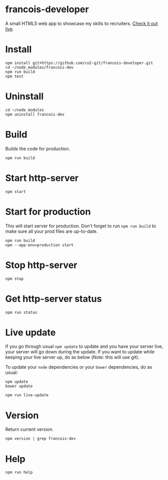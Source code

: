 francois-developer
==================

A small HTML5 web app to showcase my skills to recruiters. <a href="http://francois-dev.no-ip.biz" target="_blank">Check it out live</a>.

# Install
    
    npm install git+https://github.com/co2-git/francois-developer.git
    cd ~/node_modules/francois-dev
    npm run build
    npm test

# Uninstall

    cd ~/node_modules
    npm uninstall francois-dev

# Build

Builds the code for production.

    npm run build    

# Start http-server

    npm start

# Start for production

This will start server for production. Don't forget to run `npm run build` to make sure all your prod files are up-to-date.

    npm run build
    npm --app-env=production start

# Stop http-server

    npm stop

# Get http-server status

    npm run status

# Live update

If you go through usual `npm update` to update and you have your server live, your server will go down during the update. If you want to update while keeping your live server up, do as below (*Note:* this will use git).

To update your `node` dependencies or your `bower` dependencies, do as usual:

    npm update
    bower update

    npm run live-update

# Version

Return current version.

    npm version | grep francois-dev

# Help

    npm run help